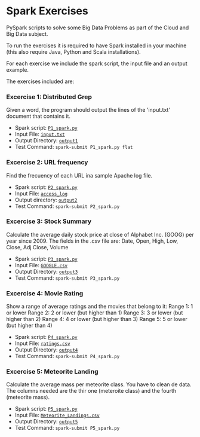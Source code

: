 # Spark Exercises

PySpark scripts to solve some Big Data Problems as part of the Cloud and Big Data subject.

To run the exercises it is required to have Spark installed in your machine (this also require Java, Python and Scala installations).

For each exercise we include the spark script, the input file and an output example.

The exercises included are:
### Excercise 1: Distributed Grep
Given a word, the program should output the lines of the 'input.txt' document that contains it.
- Spark script: [`P1_spark.py`](P1_spark.py)
- Input File: [`input.txt`](input.txt)
- Output Directory: [`output1`](output1)
- Test Command: `spark-submit P1_spark.py flat`

### Excercise 2: URL frequency
Find the frecuency of each URL ina  sample Apache log file.
- Spark script: [`P2_spark.py`](P2_spark.py)
- Input File: [`access_log`](access_log)
- Output directory: [`output2`](output2)
- Test Command: `spark-submit P2_spark.py`

### Excercise 3: Stock Summary
Calculate the average daily stock price at close of Alphabet Inc. (GOOG) per year since 2009. The fields in the .csv file are: Date, Open, High, Low,	Close, Adj Close, Volume
- Spark script: [`P3_spark.py`](P3_spark.py)
- Input File: [`GOOGLE.csv`](GOOGLE.csv)
- Output Directory: [`output3`](output3)
- Test Command: `spark-submit P3_spark.py`

### Excercise 4: Movie Rating
Show a range of average ratings and the movies that belong to it: 
Range 1: 1 or lower
Range 2: 2 or lower (but higher than 1)
Range 3: 3 or lower (but higher than 2)
Range 4: 4 or lower (but higher than 3)
Range 5: 5 or lower (but higher than 4)

- Spark script: [`P4_spark.py`](P4_spark.py)
- Input File: [`ratings.csv`](ratings.csv)
- Output Directory: [`output4`](output4)
- Test Command: `spark-submit P4_spark.py`

### Excercise 5: Meteorite Landing
Calculate the average mass per meteorite class. You have to clean de data. The columns needed are the thir one (meteroite class) and the fourth (meteorite mass).
- Spark script: [`P5_spark.py`](P5_spark.py)
- Input File: [`Meteorite_Landings.csv`](Meteorite_Landings.csv)
- Output Directory: [`output5`](output5)
- Test Command: `spark-submit P5_spark.py`


